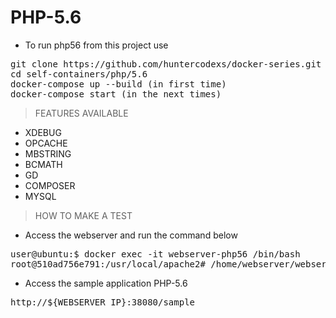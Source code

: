 # PHP-5.6

- To run php56 from this project use

<pre>
git clone https://github.com/huntercodexs/docker-series.git .
cd self-containers/php/5.6
docker-compose up --build (in first time)
docker-compose start (in the next times)
</pre>

> FEATURES AVAILABLE

- XDEBUG
- OPCACHE
- MBSTRING
- BCMATH
- GD
- COMPOSER
- MYSQL

> HOW TO MAKE A TEST

- Access the webserver and run the command below

<pre>
user@ubuntu:$ docker exec -it webserver-php56 /bin/bash
root@510ad756e791:/usr/local/apache2# /home/webserver/webserver.sh restart
</pre>

- Access the sample application PHP-5.6

<pre>
http://${WEBSERVER_IP}:38080/sample
</pre>
